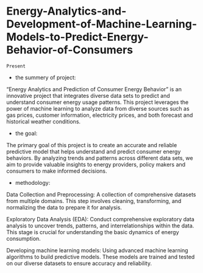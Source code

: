 # Energy-Analytics-and-Development-of-Machine-Learning-Models-to-Predict-Energy-Behavior-of-Consumers

`Present`

- the summery of project:

“Energy Analytics and Prediction of Consumer Energy Behavior” is an innovative project that integrates diverse data sets to predict and understand consumer energy usage patterns. This project leverages the power of machine learning to analyze data from diverse sources such as gas prices, customer information, electricity prices, and both forecast and historical weather conditions.

- the goal:

The primary goal of this project is to create an accurate and reliable predictive model that helps understand and predict consumer energy behaviors. By analyzing trends and patterns across different data sets, we aim to provide valuable insights to energy providers, policy makers and consumers to make informed decisions.

- methodology:

Data Collection and Preprocessing: A collection of comprehensive datasets from multiple domains. This step involves cleaning, transforming, and normalizing the data to prepare it for analysis.

Exploratory Data Analysis (EDA): Conduct comprehensive exploratory data analysis to uncover trends, patterns, and interrelationships within the data. This stage is crucial for understanding the basic dynamics of energy consumption.

Developing machine learning models: Using advanced machine learning algorithms to build predictive models. These models are trained and tested on our diverse datasets to ensure accuracy and reliability.
